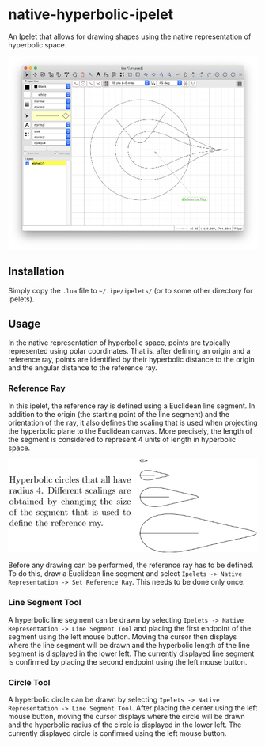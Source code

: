 # native-hyperbolic-ipelet
An Ipelet that allows for drawing shapes using the native representation of hyperbolic space.

![](./example.png)

## Installation

Simply copy the `.lua` file to `~/.ipe/ipelets/` (or to some other directory for
ipelets).

## Usage

In the native representation of hyperbolic space, points are typically
represented using polar coordinates.  That is, after defining an origin and a
reference ray, points are identified by their hyperbolic distance to the origin
and the angular distance to the reference ray.

### Reference Ray

In this ipelet, the reference ray is defined using a Euclidean line segment.  In
addition to the origin (the starting point of the line segment) and the
orientation of the ray, it also defines the scaling that is used when projecting
the hyperbolic plane to the Euclidean canvas.  More precisely, the length of the
segment is considered to represent 4 units of length in hyperbolic space.

![](./scaling.svg)

Before any drawing can be performed, the reference ray has to be defined.  To do
this, draw a Euclidean line segment and select `Ipelets -> Native Representation
-> Set Reference Ray`.  This needs to be done only once.

### Line Segment Tool

A hyperbolic line segment can be drawn by selecting `Ipelets -> Native
Representation -> Line Segment Tool` and placing the first endpoint of the
segment using the left mouse button.  Moving the cursor then displays where the
line segment will be drawn and the hyperbolic length of the line segment is
displayed in the lower left.  The currently displayed line segment is confirmed
by placing the second endpoint using the left mouse button.

### Circle Tool

A hyperbolic circle can be drawn by selecting `Ipelets -> Native Representation
-> Line Segment Tool`.  After placing the center using the left mouse button,
moving the cursor displays where the circle will be drawn and the hyperbolic
radius of the circle is displayed in the lower left.  The currently displayed
circle is confirmed using the left mouse button.
